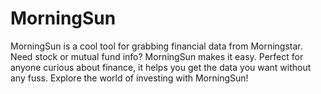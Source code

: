 # MorningSun
MorningSun is a cool tool for grabbing financial data from Morningstar. Need stock or mutual fund info? MorningSun makes it easy. Perfect for anyone curious about finance, it helps you get the data you want without any fuss. Explore the world of investing with MorningSun!

